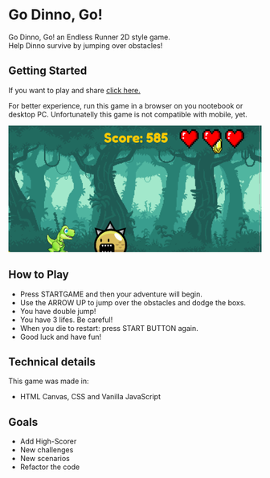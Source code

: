 # Go Dinno, Go!
Go Dinno, Go! an Endless Runner 2D style game. <br>
Help Dinno survive by jumping over obstacles!

## Getting Started
If you want to play and share [click here.](https://robetjunior.github.io/GoDinnoGo/)

For better experience, run this game in a browser on you nootebook or desktop PC. Unfortunatelly this game is not compatible with mobile, yet.

<p align="center">
    <img src="./images/dinnoPrint.png" alt="game">
</p>

## How to Play
- Press STARTGAME and then your adventure will begin.
- Use the ARROW UP to jump  over the obstacles and dodge the boxs.
- You have double jump!
- You have 3 lifes. Be careful!
- When you die to restart: press START BUTTON again.
- Good luck and have fun!


## Technical details
This game was made in:
- HTML Canvas, CSS and Vanilla JavaScript

## Goals
- Add High-Scorer
- New challenges
- New scenarios
- Refactor the code
